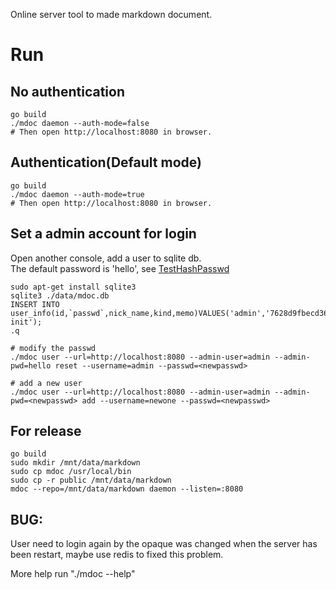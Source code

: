 Online server tool to made markdown document.

# Run

## No authentication
```shell
go build
./mdoc daemon --auth-mode=false
# Then open http://localhost:8080 in browser.
```

## Authentication(Default mode)
```shell
go build
./mdoc daemon --auth-mode=true
# Then open http://localhost:8080 in browser.  
```

## Set a admin account for login
Open another console, add a user to sqlite db.  
The default password is 'hello', see [TestHashPasswd](tools/auth/auth_test.go#TestHashPasswd)
```
sudo apt-get install sqlite3
sqlite3 ./data/mdoc.db
INSERT INTO user_info(id,`passwd`,nick_name,kind,memo)VALUES('admin','7628d9fbecd3683d02276b6176b0ee13','admin',1,'system init');
.q

# modify the passwd
./mdoc user --url=http://localhost:8080 --admin-user=admin --admin-pwd=hello reset --username=admin --passwd=<newpasswd>

# add a new user
./mdoc user --url=http://localhost:8080 --admin-user=admin --admin-pwd=<newpasswd> add --username=newone --passwd=<newpasswd>
```

## For release
```shell
go build
sudo mkdir /mnt/data/markdown
sudo cp mdoc /usr/local/bin
sudo cp -r public /mnt/data/markdown
mdoc --repo=/mnt/data/markdown daemon --listen=:8080
```


## BUG:  
User need to login again by the opaque was changed when the server has been restart, maybe use redis to fixed this problem.

More help run "./mdoc --help"  
